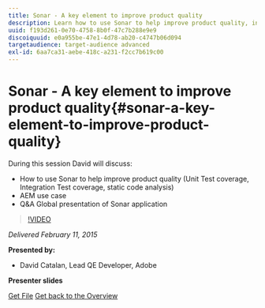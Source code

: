 ```yaml
---
title: Sonar - A key element to improve product quality
description: Learn how to use Sonar to help improve product quality, including Unit Test coverage, Integration Test coverage, static code analysis. Also learn about AEM use case and get a Q&A global presentation of Sonar application.
uuid: f193d261-0e70-4758-8b0f-47c7b288e9e9
discoiquuid: e0a955be-47e1-4d78-ab20-c4747b06d094
targetaudience: target-audience advanced
exl-id: 6aa7ca31-aebe-418c-a231-f2cc7b619c00
---
```

# Sonar - A key element to improve product quality{#sonar-a-key-element-to-improve-product-quality}

During this session David will discuss: 

* How to use Sonar to help improve product quality (Unit Test coverage, Integration Test coverage, static code analysis)
* AEM use case
* Q&A Global presentation of Sonar application

>[!VIDEO](https://video.tv.adobe.com/v/19379/?quality=9)

*Delivered February 11, 2015*

**Presented by:**

* David Catalan, Lead QE Developer, Adobe

**Presenter slides**

[Get File](assets/cq-gems-on-aem-sonarqube-2015-02.pdf)
[Get back to the Overview](https://helpx.adobe.com/experience-manager/kt/eseminars/gems/aem-index.html)
